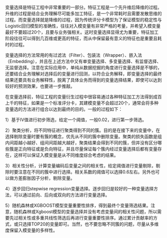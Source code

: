 变量选择是特征工程中非常重要的一部分。特征工程是一个先升维后降维的过程。升维的过程是结合业务理解尽可能多加工特征，是一个非常耗时且需要发散思维的过程。而变量选择就是降维的过程，因为传统评分卡模型为了保证模型的稳定性与Logistic回归模型的准确性，往往对入模变量有非常严格的考量，并希望入模变量最好不要超过20个，且要与业务强相关。这时变量选择显得尤为重要，特征加工阶段往往可以得到几百维或更高的特征，而从中保留最有意义的特征也是重要且耗时的过程。

变量选择的方法常用的有过滤法（Filter）、包装法（Wrapper）、嵌入法（Embedding），并且在上述方法中又有单变量选择、多变量选择、有监督选择、无监督选择。注意在实际应用中，单纯从数据挖掘的角度进行变量选择是不够的，还要结合业务理解对选择后的变量进行回测，以符合业务解释，即变量选择的最终结果还要具有业务解释性，脱离了具体业务而得到的变量选择结果，即使可以达到较好的预测效果，也要进一步推敲。





在变量选择前，特征工程的变量衍生过程中很容易通过各种特征加工方法得到成百上千的特征，如果是一个标准评分卡，其建模变量不会超过20个，通常会将多种变量选的方法进行组合以达到最终的目的。一般的过程如下：

1）基于IV值进行初步筛选，给定一个阈值，一般0.02，进行第一步筛选。

2）聚类分析，将不同特征进行聚类得到不同的簇。目的是在接下来的变量中，在选择剔除变量时要有簇的概念，优先从不同的簇中删除变量。聚类的损失函数是组内间距越小越好、组间间距越大越好，聚类结果会得到不同的簇，但并没有区分哪些簇是正向特征或是负向特征，并且尽量保证每个簇内经过变量选择后都有变量存在，这样可以保证入模变量是从不同维度综合考虑的结果。

3）相关性分析，计算变量编码后变量之间的相关性，给定阈值进行变量剔除，剔除时要注意在不同的簇中进行选择。相关系数的阈值可以选择0.6左右。另外也可以做方差膨胀因子分析，剔除变量。

4）逐步回归stepwise regression变量选择。逐步回归是较好的一种变量选择方法，可以通过前向、后向或双向的方法进行变量选择。

5）随机森林或XGBOOST模型变量重要性排序，得到最终个变量筛选结果。注意，随机森林或Xgboost模型的变量选择并没有考虑变量间的相关性问题，所以需要先过相关性或多重共线性筛选后再进行变量重要性排序。通过累计贡献率的方式，或只选择TOP20的变量即可。当然，也不要忽略不同簇的问题，尽量从多维度保留入模变量的多样性。

